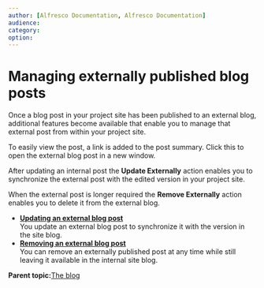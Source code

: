 ```yaml
---
author: [Alfresco Documentation, Alfresco Documentation]
audience: 
category: 
option: 
---
```


# Managing externally published blog posts

Once a blog post in your project site has been published to an external blog, additional features become available that enable you to manage that external post from within your project site.

To easily view the post, a link is added to the post summary. Click this to open the external blog post in a new window.

After updating an internal post the **Update Externally** action enables you to synchronize the external post with the edited version in your project site.

When the external post is longer required the **Remove Externally** action enables you to delete it from the external blog.

-   **[Updating an external blog post](../tasks/blog-post-external-update.md)**  
You update an external blog post to synchronize it with the version in the site blog.
-   **[Removing an external blog post](../tasks/blog-post-external-remove.md)**  
You can remove an externally published post at any time while still leaving it available in the internal site blog.

**Parent topic:**[The blog](../concepts/blog-intro.md)

